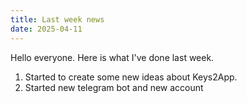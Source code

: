 ```yaml
---
title: Last week news
date: 2025-04-11
---
```


Hello everyone. Here is what I've done last week.

1. Started to create some new ideas about Keys2App.
2. Started new telegram bot and new account